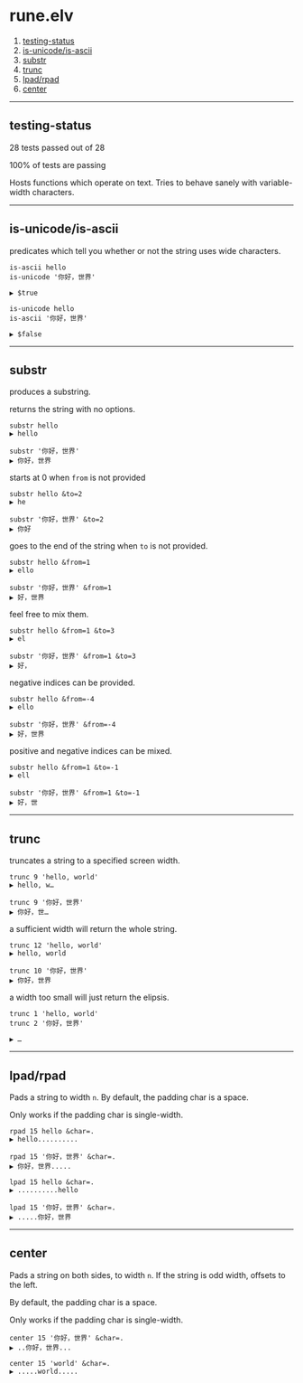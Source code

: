 # rune.elv
1. [testing-status](#testing-status)
2. [is-unicode/is-ascii](#is-unicode/is-ascii)
3. [substr](#substr)
4. [trunc](#trunc)
5. [lpad/rpad](#lpad/rpad)
6. [center](#center)
***
## testing-status
28 tests passed out of 28

100% of tests are passing

 
Hosts functions which operate on text.  Tries to behave sanely with variable-width characters.
***
## is-unicode/is-ascii
 
predicates which tell you whether or not the string uses wide characters.
```elvish
is-ascii hello
is-unicode '你好，世界'
```
```elvish
▶ $true
```
```elvish
is-unicode hello
is-ascii '你好，世界'
```
```elvish
▶ $false
```
***
## substr
 
produces a substring.
 
returns the string with no options.
```elvish
substr hello
▶ hello
```
```elvish
substr '你好，世界'
▶ 你好，世界
```
 
starts at 0 when `from` is not provided
```elvish
substr hello &to=2
▶ he
```
```elvish
substr '你好，世界' &to=2
▶ 你好
```
 
goes to the end of the string when `to` is not provided.
```elvish
substr hello &from=1
▶ ello
```
```elvish
substr '你好，世界' &from=1
▶ 好，世界
```
 
feel free to mix them.
```elvish
substr hello &from=1 &to=3
▶ el
```
```elvish
substr '你好，世界' &from=1 &to=3
▶ 好，
```
 
negative indices can be provided.
```elvish
substr hello &from=-4
▶ ello
```
```elvish
substr '你好，世界' &from=-4
▶ 好，世界
```
 
positive and negative indices can be mixed.
```elvish
substr hello &from=1 &to=-1
▶ ell
```
```elvish
substr '你好，世界' &from=1 &to=-1
▶ 好，世
```
***
## trunc
 
truncates a string to a specified screen width.
```elvish
trunc 9 'hello, world'
▶ hello, w…
```
```elvish
trunc 9 '你好，世界'
▶ 你好，世…
```
 
a sufficient width will return the whole string.
```elvish
trunc 12 'hello, world'
▶ hello, world
```
```elvish
trunc 10 '你好，世界'
▶ 你好，世界
```
 
a width too small will just return the elipsis.
```elvish
trunc 1 'hello, world'
trunc 2 '你好，世界'
```
```elvish
▶ …
```
***
## lpad/rpad
 
Pads a string to width `n`.  By default, the padding char is a space.
 
Only works if the padding char is single-width.
```elvish
rpad 15 hello &char=.
▶ hello..........
```
```elvish
rpad 15 '你好，世界' &char=.
▶ 你好，世界.....
```
```elvish
lpad 15 hello &char=.
▶ ..........hello
```
```elvish
lpad 15 '你好，世界' &char=.
▶ .....你好，世界
```
***
## center
 
Pads a string on both sides, to width `n`.  If the string is odd width, offsets to the left.
 
By default, the padding char is a space.
 
Only works if the padding char is single-width.
```elvish
center 15 '你好，世界' &char=.
▶ ..你好，世界...
```
```elvish
center 15 'world' &char=.
▶ .....world.....
```
